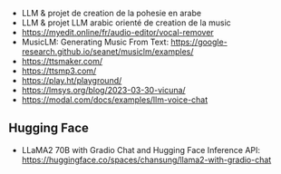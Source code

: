 - LLM & projet de creation de la pohesie en arabe 
- LLM & projet LLM arabic orienté de creation de la music 
- https://myedit.online/fr/audio-editor/vocal-remover
- MusicLM: Generating Music From Text: https://google-research.github.io/seanet/musiclm/examples/
- https://ttsmaker.com/
- https://ttsmp3.com/
- https://play.ht/playground/
- https://lmsys.org/blog/2023-03-30-vicuna/
- https://modal.com/docs/examples/llm-voice-chat

## Hugging Face
- LLaMA2 70B with Gradio Chat and Hugging Face Inference API: https://huggingface.co/spaces/chansung/llama2-with-gradio-chat
